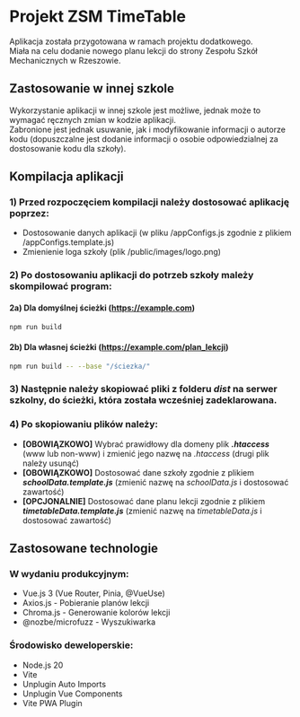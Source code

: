 # Projekt ZSM TimeTable
Aplikacja została przygotowana w ramach projektu dodatkowego.<br>
Miała na celu dodanie nowego planu lekcji do strony Zespołu Szkół Mechanicznych w Rzeszowie.

## Zastosowanie w innej szkole
Wykorzystanie aplikacji w innej szkole jest możliwe, jednak może to wymagać ręcznych zmian w kodzie aplikacji.<br>
Zabronione jest jednak usuwanie, jak i modyfikowanie informacji o autorze kodu (dopuszczalne jest dodanie informacji o osobie odpowiedzialnej za dostosowanie kodu dla szkoły).

## Kompilacja aplikacji
### 1) Przed rozpoczęciem kompilacji należy dostosować aplikację poprzez:
* Dostosowanie danych aplikacji (w pliku /appConfigs.js zgodnie z plikiem /appConfigs.template.js)
* Zmienienie loga szkoły (plik /public/images/logo.png)

### 2) Po dostosowaniu aplikacji do potrzeb szkoły mależy skompilować program:
#### 2a) Dla domyślnej ścieżki (https://example.com)
```bash
npm run build
```
#### 2b) Dla własnej ścieżki (https://example.com/plan_lekcji)
```bash
npm run build -- --base "/ściezka/"
```
### 3) Następnie należy skopiować pliki z folderu *dist* na serwer szkolny, do ścieżki, która została wcześniej zadeklarowana.
### 4) Po skopiowaniu plików należy:
* **[OBOWIĄZKOWO]** Wybrać prawidłowy dla domeny plik ***.htaccess*** (www lub non-www) i zmienić jego nazwę na *.htaccess* (drugi plik należy usunąć)
* **[OBOWIĄZKOWO]** Dostosować dane szkoły zgodnie z plikiem ***schoolData.template.js*** (zmienić nazwę na *schoolData.js* i dostosować zawartość)
* **[OPCJONALNIE]** Dostosować dane planu lekcji zgodnie z plikiem ***timetableData.template.js*** (zmienić nazwę na *timetableData.js* i dostosować zawartość)

## Zastosowane technologie
### W wydaniu produkcyjnym:
* Vue.js 3 (Vue Router, Pinia, @VueUse)
* Axios.js - Pobieranie planów lekcji
* Chroma.js - Generowanie kolorów lekcji
* @nozbe/microfuzz - Wyszukiwarka

### Środowisko deweloperskie:
* Node.js 20
* Vite
* Unplugin Auto Imports
* Unplugin Vue Components
* Vite PWA Plugin